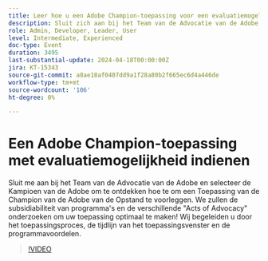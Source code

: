 ```yaml
---
title: Leer hoe u een Adobe Champion-toepassing voor een evaluatiemogelijkheid kunt indienen
description: Sluit zich aan bij het Team van de Advocatie van de Adobe en selecteer de Kampioenen van de Adobe om te leren hoe te om een lay-out Toepassing van de Champion van de Adobe voor te leggen. Wij begeleiden u door het toepassingsproces, de tijdlijn van het toepassingsvenster en de programmavoordelen.
role: Admin, Developer, Leader, User
level: Intermediate, Experienced
doc-type: Event
duration: 3495
last-substantial-update: 2024-04-18T00:00:00Z
jira: KT-15343
source-git-commit: a8ae18af0407dd9a1f28a80b2f665ec6d4a446de
workflow-type: tm+mt
source-wordcount: '106'
ht-degree: 0%

---
```



# Een Adobe Champion-toepassing met evaluatiemogelijkheid indienen

Sluit me aan bij het Team van de Advocatie van de Adobe en selecteer de Kampioen van de Adobe om te ontdekken hoe te om een Toepassing van de Champion van de Adobe van de Opstand te voorleggen. We zullen de subsidiabiliteit van programma&#39;s en de verschillende &quot;Acts of Advocacy&quot; onderzoeken om uw toepassing optimaal te maken! Wij begeleiden u door het toepassingsproces, de tijdlijn van het toepassingsvenster en de programmavoordelen.

>[!VIDEO](https://video.tv.adobe.com/v/3428431/?learn=on)
